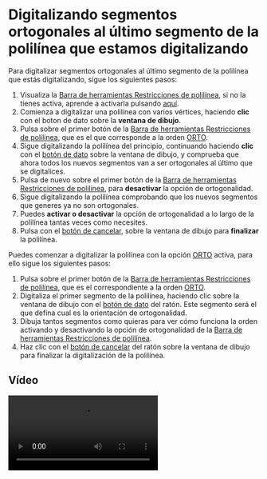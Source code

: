 # Digitalizando segmentos ortogonales al último segmento de la polilínea que estamos digitalizando

Para digitalizar segmentos ortogonales al último segmento de la polilínea que estás digitalizando, sigue los siguientes pasos:

1. Visualiza la [Barra de herramientas Restricciones de polilínea](https://github.com/digi21/docs/tree/7fc627c885c16fb88afc7cc05a6df2a2f4a54563/digi3d-net/primeros-pasos/comenzando-a-utilizar-digi3d.net/comenzando-con-la-ventana-de-dibujo/BarraDeHerramientasRestriccionesDePolilinea.html), si no la tienes activa, aprende a activarla pulsando [aquí](https://github.com/digi21/docs/tree/7fc627c885c16fb88afc7cc05a6df2a2f4a54563/digi3d-net/primeros-pasos/comenzando-a-utilizar-digi3d.net/comenzando-con-la-ventana-de-dibujo/PresentacionDeBarrasHerramientasBasicas.html).
2. Comienza a digitalizar una polilínea con varios vértices, haciendo **clic** con el boton de dato sobre la **ventana de dibujo**.
3. Pulsa sobre el primer botón de la [Barra de herramientas Restricciones de polilínea](https://github.com/digi21/docs/tree/7fc627c885c16fb88afc7cc05a6df2a2f4a54563/digi3d-net/primeros-pasos/comenzando-a-utilizar-digi3d.net/comenzando-con-la-ventana-de-dibujo/BarraDeHerramientasRestriccionesDePolilinea.html), que es el que corresponde a la orden [ORTO](https://github.com/digi21/docs/tree/7fc627c885c16fb88afc7cc05a6df2a2f4a54563/digi3d-net/primeros-pasos/comenzando-a-utilizar-digi3d.net/comenzando-con-la-ventana-de-dibujo/ORTO.html).
4. Sigue digitalizando la polilínea del principio, continuando haciendo **clic** con el [botón de dato](digitalizando-segmentos-ortogonales.md) sobre la ventana de dibujo, y comprueba que ahora todos los nuevos segmentos van a ser ortogonales al último que se digitalices.
5. Pulsa de nuevo sobre el primer botón de la [Barra de herramientas Restricciones de polilínea](https://github.com/digi21/docs/tree/7fc627c885c16fb88afc7cc05a6df2a2f4a54563/digi3d-net/primeros-pasos/comenzando-a-utilizar-digi3d.net/comenzando-con-la-ventana-de-dibujo/BarraDeHerramientasRestriccionesDePolilinea.html), para **desactivar** la opción de ortogonalidad.
6. Sigue digitalizando la polilínea comprobando que los nuevos segmentos que generes ya no son ortogonales.
7. Puedes **activar o desactivar** la opción de ortogonalidad a lo largo de la polilínea tantas veces como necesites.
8. Pulsa con el [botón de cancelar](digitalizando-segmentos-ortogonales.md), sobre la ventana de dibujo para **finalizar** la polilínea.

Puedes comenzar a digitalizar la polilínea con la opción [ORTO](https://github.com/digi21/docs/tree/7fc627c885c16fb88afc7cc05a6df2a2f4a54563/digi3d-net/primeros-pasos/comenzando-a-utilizar-digi3d.net/comenzando-con-la-ventana-de-dibujo/ORTO.html) activa, para ello sigue los siguientes pasos:

1. Pulsa sobre el primer botón de la [Barra de herramientas Restricciones de polilínea](https://github.com/digi21/docs/tree/7fc627c885c16fb88afc7cc05a6df2a2f4a54563/digi3d-net/primeros-pasos/comenzando-a-utilizar-digi3d.net/comenzando-con-la-ventana-de-dibujo/BarraDeHerramientasRestriccionesDePolilinea.html), que es el correspondiente a la orden [ORTO](https://github.com/digi21/docs/tree/7fc627c885c16fb88afc7cc05a6df2a2f4a54563/digi3d-net/primeros-pasos/comenzando-a-utilizar-digi3d.net/comenzando-con-la-ventana-de-dibujo/ORTO.html).
2. Digitaliza el primer segmento de la polilínea, haciendo clic sobre la ventana de dibujo con el [botón de dato](digitalizando-segmentos-ortogonales.md) del ratón. Este segmento será el que defina cual es la orientación de ortogonalidad.
3. Dibuja tantos segmentos como quieras para ver cómo funciona la orden activando y desactivando la opción de ortogonalidad de la [Barra de herramientas Restricciones de polilínea](https://github.com/digi21/docs/tree/7fc627c885c16fb88afc7cc05a6df2a2f4a54563/digi3d-net/primeros-pasos/comenzando-a-utilizar-digi3d.net/comenzando-con-la-ventana-de-dibujo/BarraDeHerramientasRestriccionesDePolilinea.html).
4. Haz clic con el [botón de cancelar](digitalizando-segmentos-ortogonales.md) del ratón sobre la ventana de dibujo para finalizar la digitalización de la polilínea.

## Vídeo

<video controls>
    <source src="https://digi21.blob.core.windows.net/videos-ayuda/Digitalizando%20segmentos%20ortogonales%20al%20ultimo%20segmento%20de%20la%20polilinea%20que%20estamos%20digitalizando.mp4" type="video/mp4">
</video>

